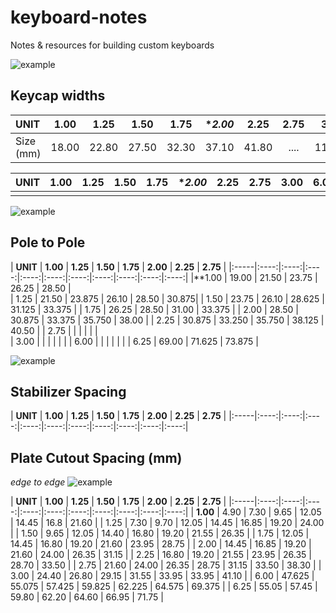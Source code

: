 # keyboard-notes
Notes & resources for building custom keyboards


![example](./assets/cutout.png)
## Keycap widths
| UNIT |**1.00**|**1.25**|**1.50**|**1.75**|**2.00*|**2.25**|**2.75**|**3.00**|**6.00**|**6.25**|
|:-----|:----:|:----:|:----:|:----:|:----:|:----:|:----:|:----:|:----:|:----:|
| Size (mm) | 18.00 | 22.80 | 27.50 | 32.30 | 37.10 | 41.80 | .... | 113.55 | 118.30 |


| UNIT |**1.00**|**1.25**|**1.50**|**1.75**|**2.00*|**2.25**|**2.75**|**3.00**|**6.00**|**6.25**|
|:-----|:----:|:----:|:----:|:----:|:----:|:----:|:----:|:----:|:----:|:----:|
| | | | | | | |


![example](./assets/cutout.png)
## Pole to Pole
| **UNIT** | **1.00** | **1.25** | **1.50** | **1.75** | **2.00** | **2.25** | **2.75** | 
|:-----|:----:|:----:|:----:|:----:|:----:|:----:|:----:|:----:|:----:|:----:|
|**1.00 | 19.00 | 21.50 | 23.75 | 26.25 | 28.50 |   
| 1.25 | 21.50 | 23.875 | 26.10 | 28.50 | 30.875|
| 1.50 | 23.75 | 26.10 | 28.625 | 31.125 | 33.375 |
| 1.75 | 26.25 | 28.50 | 31.00 | 33.375 |
| 2.00 | 28.50 | 30.875 | 33.375 | 35.750 | 38.00 |
| 2.25 | 30.875 | 33.250 | 35.750 | 38.125 | 40.50 |
| 2.75 | | | | | |  
| 3.00 | | | | | | 
| 6.00 | | | | | |
| 6.25 | 69.00 | 71.625 | 73.875 |

![example](./assets/cutout.png)
## Stabilizer Spacing
| **UNIT** | **1.00** | **1.25** | **1.50** | **1.75** | **2.00** | **2.25** | **2.75** |
|:-----|:----:|:----:|:----:|:----:|:----:|:----:|:----:|:----:|:----:|:----:|

## Plate Cutout Spacing (mm)
*edge to edge*
![example](./assets/cutout.png)

| **UNIT** | **1.00** | **1.25** | **1.50** | **1.75** | **2.00** | **2.25** | **2.75** |
|:-----|:----:|:----:|:----:|:----:|:----:|:----:|:----:|:----:|:----:|:----:|
| **1.00** | 4.90 | 7.30 | 9.65 | 12.05 | 14.45 | 16.8 | 21.60 |
| 1.25 | 7.30 | 9.70 | 12.05 | 14.45 | 16.85 | 19.20 | 24.00 |
| 1.50 | 9.65 | 12.05 | 14.40 | 16.80 | 19.20 | 21.55 | 26.35 | 
| 1.75 | 12.05 | 14.45 | 16.80 | 19.20 | 21.60 | 23.95 | 28.75 | 
| 2.00 | 14.45 | 16.85 | 19.20 | 21.60 | 24.00 | 26.35 | 31.15 |
| 2.25 | 16.80 | 19.20 | 21.55 | 23.95 | 26.35 | 28.70 | 33.50 |
| 2.75 | 21.60 | 24.00 | 26.35 | 28.75 | 31.15 | 33.50 | 38.30 |
| 3.00 | 24.40 | 26.80 | 29.15 | 31.55 | 33.95 | 33.95 | 41.10 |
| 6.00 | 47.625 | 55.075 | 57.425 | 59.825 | 62.225 | 64.575 | 69.375 |
| 6.25 | 55.05 | 57.45 | 59.80 | 62.20 | 64.60 | 66.95 | 71.75 |
